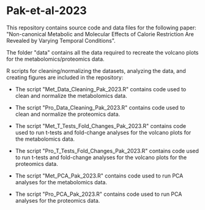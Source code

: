 # Pak-et-al-2023
This repository contains source code and data files for the following paper: "Non-canonical Metabolic and Molecular Effects of Calorie Restriction Are Revealed by Varying Temporal Conditions". 

The folder "data" contains all the data required to recreate the volcano plots for the metabolomics/proteomics data. 

R scripts for cleaning/normalizing the datasets, analyzing the data, and creating figures are included in the repository:

- The script "Met_Data_Cleaning_Pak_2023.R" contains code used to clean and normalize the metabolomics data. 

- The script "Pro_Data_Cleaning_Pak_2023.R" contains code used to clean and normalize the proteomics data. 

- The script "Met_T_Tests_Fold_Changes_Pak_2023.R" contains code used to run t-tests and fold-change analyses for the volcano plots for the metabolomics    data. 

- The script "Pro_T_Tests_Fold_Changes_Pak_2023.R" contains code used to run t-tests and fold-change analyses for the volcano plots for the proteomics data. 

- The script "Met_PCA_Pak_2023.R" contains code used to run PCA analyses for the metabolomics data. 

- The script "Pro_PCA_Pak_2023.R" contains code used to run PCA analyses for the proteomics data. 


